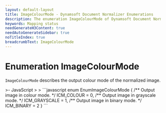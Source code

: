 ```yaml
---
layout: default-layout
title: ImageColourMode - Dynamsoft Document Normalizer Enumerations
description: The enumeration ImageColourMode of Dynamsoft Document Normalizer describes the mapping status of a parsed field.
keywords: Mapping status
needGenerateH3Content: true
needAutoGenerateSidebar: true
noTitleIndex: true
breadcrumbText: ImageColourMode
---
```


# Enumeration ImageColourMode

`ImageColourMode` describes the output colour mode of the normalized image.

<div class="sample-code-prefix template2"></div>
   >- JavaScript
   >
>
```javascript
enum EnumImageColourMode {
    /** Output image in colour mode. */
    ICM_COLOUR = 0,
    /** Output image in grayscale mode. */
    ICM_GRAYSCALE = 1,
    /** Output image in binary mode. */
    ICM_BINARY = 2
}
```